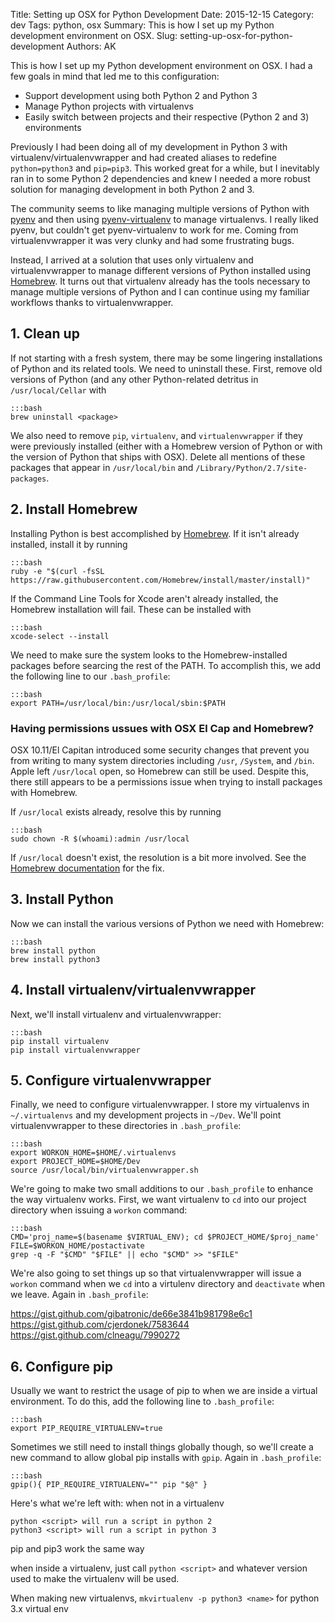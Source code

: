 Title: Setting up OSX for Python Development 
Date: 2015-12-15
Category: dev
Tags: python, osx
Summary: This is how I set up my Python development environment on OSX.
Slug: setting-up-osx-for-python-development
Authors: AK


This is how I set up my Python development environment on OSX. I had a few goals in mind that led me to this configuration:

* Support development using both Python 2 and Python 3
* Manage Python projects with virtualenvs
* Easily switch between projects and their respective (Python 2 and 3) environments

Previously I had been doing all of my development in Python 3 with virtualenv/virtualenvwrapper and had created aliases to redefine `python=python3` and `pip=pip3`. This worked great for a while, but I inevitably ran in to some Python 2 dependencies and knew I needed a more robust solution for managing development in both Python 2 and 3.

The community seems to like managing multiple versions of Python with [pyenv](https://github.com/yyuu/pyenv) and then using [pyenv-virtualenv](https://github.com/yyuu/pyenv-virtualenv) to manage virtualenvs. I really liked pyenv, but couldn't get pyenv-virtualenv to work for me. Coming from virtualenvwrapper it was very clunky and had some frustrating bugs. 

Instead, I arrived at a solution that uses only virtualenv and virtualenvwrapper to manage different versions of Python installed using [Homebrew](http://brew.sh). It turns out that virtualenv already has the tools necessary to manage multiple versions of Python and I can continue using my familiar workflows thanks to virtualenvwrapper.

## 1. Clean up
If not starting with a fresh system, there may be some lingering installations of Python and its related tools. We need to uninstall these. First, remove old versions of Python (and any other Python-related detritus in `/usr/local/Cellar` with

    :::bash
    brew uninstall <package>

We also need to remove `pip`, `virtualenv`, and `virtualenvwrapper` if they were previously installed (either with a Homebrew version of Python or with the version of Python that ships with OSX). Delete all mentions of these packages that appear in `/usr/local/bin` and `/Library/Python/2.7/site-packages`. 


## 2. Install Homebrew
Installing Python is best accomplished by [Homebrew](http://brew.sh). If it isn't already installed, install it by running

    :::bash
    ruby -e "$(curl -fsSL https://raw.githubusercontent.com/Homebrew/install/master/install)"

If the Command Line Tools for Xcode aren't already installed, the Homebrew installation will fail. These can be installed with

    :::bash
    xcode-select --install

We need to make sure the system looks to the Homebrew-installed packages before searcing the rest of the PATH. To accomplish this, we add the following line to our `.bash_profile`:

    :::bash
    export PATH=/usr/local/bin:/usr/local/sbin:$PATH

### Having permissions ussues with OSX El Cap and Homebrew?
OSX 10.11/El Capitan introduced some security changes that prevent you from writing to many system directories including `/usr`, `/System`, and `/bin`. Apple left `/usr/local` open, so Homebrew can still be used. Despite this, there still appears to be a permissions issue when trying to install packages with Homebrew. 

If `/usr/local` exists already, resolve this by running

    :::bash
    sudo chown -R $(whoami):admin /usr/local

If `/usr/local` doesn't exist, the resolution is a bit more involved. See the [Homebrew documentation](https://github.com/Homebrew/homebrew/blob/master/share/doc/homebrew/El_Capitan_and_Homebrew.md) for the fix.

## 3. Install Python
Now we can install the various versions of Python we need with Homebrew:

    :::bash
    brew install python
    brew install python3

## 4. Install virtualenv/virtualenvwrapper
Next, we'll install virtualenv and virtualenvwrapper:
 
    :::bash
    pip install virtualenv
    pip install virtualenvwrapper

## 5. Configure virtualenvwrapper
Finally, we need to configure virtualenvwrapper. I store my virtualenvs in `~/.virtualenvs` and my development projects in `~/Dev`. We'll point virtualenvwrapper to these directories in `.bash_profile`:

    :::bash
    export WORKON_HOME=$HOME/.virtualenvs
    export PROJECT_HOME=$HOME/Dev
    source /usr/local/bin/virtualenvwrapper.sh

We're going to make two small additions to our `.bash_profile` to enhance the way virtualenv works. First, we want virtualenv to `cd` into our project directory when issuing a `workon` command:

    :::bash
    CMD='proj_name=$(basename $VIRTUAL_ENV); cd $PROJECT_HOME/$proj_name'
    FILE=$WORKON_HOME/postactivate
    grep -q -F "$CMD" "$FILE" || echo "$CMD" >> "$FILE"

We're also going to set things up so that virtualenvwrapper will issue a `workon` command when we `cd` into a virtulenv directory and `deactivate` when we leave. Again in `.bash_profile`:

https://gist.github.com/gibatronic/de66e3841b981798e6c1
https://gist.github.com/cjerdonek/7583644 
https://gist.github.com/clneagu/7990272


## 6. Configure pip
Usually we want to restrict the usage of pip to when we are inside a virtual environment. To do this, add the following line to `.bash_profile`:

    :::bash
    export PIP_REQUIRE_VIRTUALENV=true

Sometimes we still need to install things globally though, so we'll create a new command to allow global pip installs with `gpip`. Again in `.bash_profile`:

    :::bash
    gpip(){ PIP_REQUIRE_VIRTUALENV="" pip "$@" }






Here's what we're left with:
when not in a virtualenv
    
    python <script> will run a script in python 2
    python3 <script> will run a script in python 3

pip and pip3 work the same way

when inside a virtualenv, just call `python <script>` and whatever version used to make the virtualenv will be used.

When making new virtualenvs, `mkvirtualenv -p python3 <name>` for python 3.x virtual env





